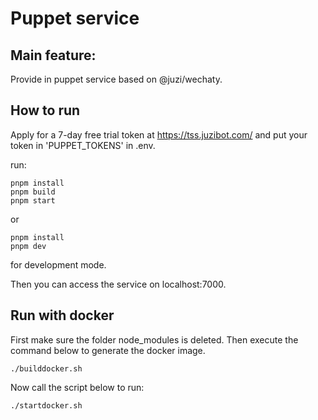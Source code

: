 # Puppet service

## Main feature:
Provide in puppet service based on @juzi/wechaty.

## How to run
Apply for a 7-day free trial token at https://tss.juzibot.com/ and put your token in 'PUPPET_TOKENS' in .env.

run: 
```
pnpm install
pnpm build
pnpm start
```
or 
```
pnpm install
pnpm dev
```
for development mode.

Then you can access the service on localhost:7000.

## Run with docker

First make sure the folder node_modules is deleted.
Then execute the command below to generate the docker image.
```
./builddocker.sh
```

Now call the script below to run: 
```
./startdocker.sh
```

